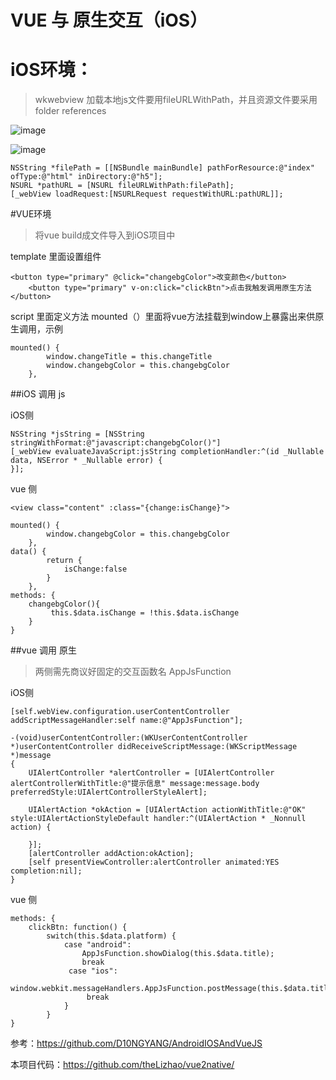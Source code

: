 # VUE 与 原生交互（iOS）

# iOS环境：
> wkwebview
> 加载本地js文件要用fileURLWithPath，并且资源文件要采用folder references
    
![image](https://user-images.githubusercontent.com/14989219/126761065-ecdcf4be-d215-4f36-b6a9-fb402e6616b3.png)

![image](https://user-images.githubusercontent.com/14989219/126761083-c0e678d4-4734-4d4e-8650-f34d1b4582fe.png)

    NSString *filePath = [[NSBundle mainBundle] pathForResource:@"index" ofType:@"html" inDirectory:@"h5"];
    NSURL *pathURL = [NSURL fileURLWithPath:filePath];
    [_webView loadRequest:[NSURLRequest requestWithURL:pathURL]];
        
        
#VUE环境     
> 将vue  build成文件导入到iOS项目中
   
template 里面设置组件

    <button type="primary" @click="changebgColor">改变颜色</button>
		<button type="primary" v-on:click="clickBtn">点击我触发调用原生方法</button>

script 里面定义方法
mounted（）里面将vue方法挂载到window上暴露出来供原生调用，示例

    mounted() {
			window.changeTitle = this.changeTitle
			window.changebgColor = this.changebgColor
		},


##iOS 调用 js

  iOS侧
  
    NSString *jsString = [NSString stringWithFormat:@"javascript:changebgColor()"]
    [_webView evaluateJavaScript:jsString completionHandler:^(id _Nullable data, NSError * _Nullable error) {
    }];

vue 侧

    <view class="content" :class="{change:isChange}">

    mounted() {
			window.changebgColor = this.changebgColor
		},
	data() {
			return {
				isChange:false
			}
		},
    methods: {
        changebgColor(){
			 this.$data.isChange = !this.$data.isChange
        }
    }
    

##vue 调用 原生
> 两侧需先商议好固定的交互函数名 AppJsFunction 


iOS侧 

    [self.webView.configuration.userContentController addScriptMessageHandler:self name:@"AppJsFunction"];

    -(void)userContentController:(WKUserContentController *)userContentController didReceiveScriptMessage:(WKScriptMessage *)message
    {
        UIAlertController *alertController = [UIAlertController alertControllerWithTitle:@"提示信息" message:message.body preferredStyle:UIAlertControllerStyleAlert];

        UIAlertAction *okAction = [UIAlertAction actionWithTitle:@"OK" style:UIAlertActionStyleDefault handler:^(UIAlertAction * _Nonnull action) {

        }];
        [alertController addAction:okAction];
        [self presentViewController:alertController animated:YES completion:nil];
    }
    
vue 侧
    
    methods: {
		clickBtn: function() {
			switch(this.$data.platform) {
				case "android":	
				    AppJsFunction.showDialog(this.$data.title);
					break
				 case "ios":
                window.webkit.messageHandlers.AppJsFunction.postMessage(this.$data.title);
					 break
				}
			}
	}



参考：https://github.com/D10NGYANG/AndroidIOSAndVueJS

本项目代码：https://github.com/theLizhao/vue2native/
